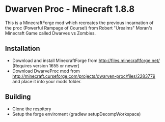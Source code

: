 Dwarven Proc - Minecraft 1.8.8
=============
This is a MinecraftForge mod which recreates the previous incarnation of the proc (Powerful Rampage of Course!) from Robert "Urealms" Moran's Minecraft Game called Dwarves vs Zombies.

Installation
-------
* Download and install MinecraftForge from http://files.minecraftforge.net/ (Requires version 1655 or newer)
* Download DwarveProc mod from http://minecraft.curseforge.com/projects/dwarven-proc/files/2283779 and place it into your mods folder.

Building
-------
* Clone the respitory
* Setup the forge enviroment (gradlew setupDecompWorkspace)